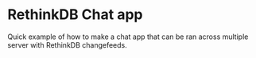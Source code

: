 # RethinkDB Chat app  

Quick example of how to make a chat app that can be ran across multiple server with RethinkDB changefeeds.

